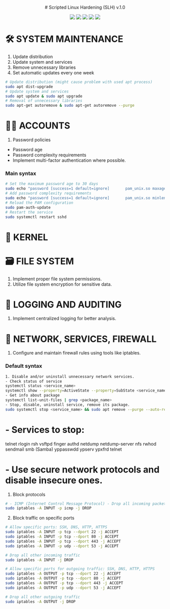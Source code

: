 <p align="center">
# Scripted Linux Hardening (SLH) v.1.0
</p>

<p align="center">
  <img src="https://img.shields.io/badge/Linux-blue?style=for-the-badge&logo=Linux&logoColor=white" />
  <img src="https://img.shields.io/badge/Bash-gold?style=for-the-badge&logo=Bash&logoColor=red" />
  <img src="https://img.shields.io/badge/NIST-orange?style=for-the-badge&logo=nist&logoColor=white" />
  <img src="https://img.shields.io/badge/CIS-purple?style=for-the-badge&logo=cis&logoColor=white" />
  <img src="https://img.shields.io/badge/OSHardening-black?style=for-the-badge" />
</p>

# 🛠️ SYSTEM MAINTENANCE
1. Update distribution
2. Update system and services
3. Remove unnecessary libraries
4. Set automatic updates every one week

```sh
# Update distribution (might cause problem with used apt process)
sudo apt dist-upgrade
# Update system and services
sudo apt update & sudo apt upgrade
# Removal of unnecessary libraries
sudo apt-get autoremove & sudo apt-get autoremove --purge
```


# 👨‍💼 ACCOUNTS
1. Password policies
- Password age
- Password complexity requirements
- Implement multi-factor authentication where possible.


### Main syntax
```sh
# Set the maximum password age to 30 days
sudo echo "password [success=1 default=ignore]       pam_unix.so maxage=30" >> /etc/pam.d/sshd
# Add password complexity requirements
sudo echo "password [success=1 default=ignore]       pam_unix.so minlen=12 minclasstype=4 minlenclasses=4" >> /etc/pam.d/sshd
# Reload the PAM configuration
sudo pam-auth-update
# Restart the service
sudo systemctl restart sshd
```


# 🔳 KERNEL


# 🗃️ FILE SYSTEM
1. Implement proper file system permissions.
2. Utilize file system encryption for sensitive data.


# 🧾 LOGGING AND AUDITING
1. Implement centralized logging for better analysis.


# 📛 NETWORK, SERVICES, FIREWALL
1. Configure and maintain firewall rules using tools like iptables.
### Default syntax
```sh
1. Disable and/or uninstall unnecessary network services.
- Check status of service
systemctl status <service_name>
systemctl show --property=ActiveState --property=SubState <service_name>
- Get info about package
systemctl list-unit-files | grep <package_name>
- Stop, disable, uninstall service, remove its package.
sudo systemctl stop <service_name> && sudo apt remove --purge --auto-remove -y <package_name>
```
# - Services to stop:

telnet
rlogin
rsh
vsftpd
finger
authd
netdump
netdump-server
nfs
rwhod
sendmail
smb (Samba)
yppasswdd
ypserv
ypxfrd
telnet



# - Use secure network protocols and disable insecure ones.
1. Block protocols
```sh
# - ICMP (Internet Control Message Protocol) - Drop all incoming packets from all IP's.
sudo iptables -A INPUT -p icmp -j DROP
```
2. Block traffic on specific ports
```sh
# Allow specific ports: SSH, DNS, HTTP, HTTPS
sudo iptables -A INPUT -p tcp --dport 22 -j ACCEPT
sudo iptables -A INPUT -p tcp --dport 80 -j ACCEPT
sudo iptables -A INPUT -p tcp --dport 443 -j ACCEPT
sudo iptables -A INPUT -p udp --dport 53 -j ACCEPT

# Drop all other incoming traffic
sudo iptables -A INPUT -j DROP

# Allow specific ports for outgoing traffic: SSH, DNS, HTTP, HTTPS
sudo iptables -A OUTPUT -p tcp --dport 22 -j ACCEPT
sudo iptables -A OUTPUT -p tcp --dport 80 -j ACCEPT
sudo iptables -A OUTPUT -p tcp --dport 443 -j ACCEPT
sudo iptables -A OUTPUT -p udp --dport 53 -j ACCEPT

# Drop all other outgoing traffic
sudo iptables -A OUTPUT -j DROP
```

